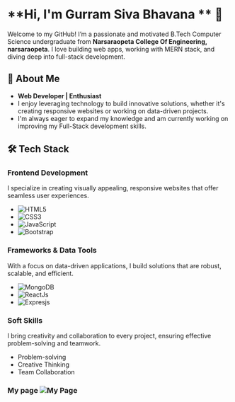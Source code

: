 #  **Hi, I'm Gurram Siva Bhavana ** 👋

Welcome to my GitHub! I’m a passionate and motivated B.Tech Computer Science undergraduate from **Narsaraopeta College Of Engineering, narsaraopeta**. I love building web apps, working with MERN stack, and diving deep into full-stack development.

## 🚀 **About Me**
- **Web Developer |  Enthusiast**
- I enjoy leveraging technology to build innovative solutions, whether it's creating responsive websites or working on data-driven projects.
- I'm always eager to expand my knowledge and am currently working on improving my Full-Stack development skills.

## 🛠️ **Tech Stack**

### **Frontend Development**
I specialize in creating visually appealing, responsive websites that offer seamless user experiences.
- ![HTML5](https://img.shields.io/badge/HTML5-%23E34F26.svg?style=flat-square&logo=html5&logoColor=white)
- ![CSS3](https://img.shields.io/badge/CSS3-%231572B6.svg?style=flat-square&logo=css3&logoColor=white)
- ![JavaScript](https://img.shields.io/badge/JavaScript-%23F7DF1E.svg?style=flat-square&logo=javascript&logoColor=white)
- ![Bootstrap](https://img.shields.io/badge/Bootstrap-%23563D7C.svg?style=flat-square&logo=bootstrap&logoColor=white)

### **Frameworks & Data Tools**
With a focus on data-driven applications, I build solutions that are robust, scalable, and efficient.

- ![MongoDB](https://img.shields.io/badge/-MongoDB-13aa52?style=for-the-badge&logo=mongodb&logoColor=white)
- ![ReactJs](https://img.shields.io/badge/-ReactJs-61DAFB?logo=react&logoColor=white&style=for-the-badge)
- ![Expresjs](https://img.shields.io/badge/Express.js-000000?logo=express&logoColor=fff&style=flat)

### **Soft Skills**
I bring creativity and collaboration to every project, ensuring effective problem-solving and teamwork.
- Problem-solving
- Creative Thinking
- Team Collaboration

### My page ![My Page](https://sivabhavana.github.io/portfolio/)


<!---
SivaBhavana/SivaBhavana is a ✨ special ✨ repository because its `README.md` (this file) appears on your GitHub profile.
You can click the Preview link to take a look at your changes.
--->
